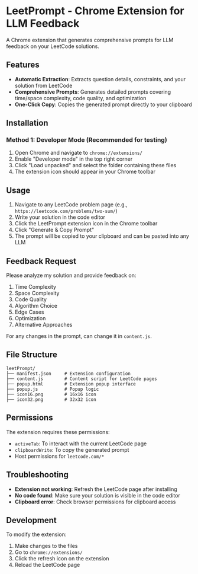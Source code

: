 # LeetPrompt - Chrome Extension for LLM Feedback

A Chrome extension that generates comprehensive prompts for LLM feedback on your LeetCode solutions.

## Features

- **Automatic Extraction**: Extracts question details, constraints, and your solution from LeetCode
- **Comprehensive Prompts**: Generates detailed prompts covering time/space complexity, code quality, and optimization
- **One-Click Copy**: Copies the generated prompt directly to your clipboard

## Installation

### Method 1: Developer Mode (Recommended for testing)
1. Open Chrome and navigate to `chrome://extensions/`
2. Enable "Developer mode" in the top right corner
3. Click "Load unpacked" and select the folder containing these files
4. The extension icon should appear in your Chrome toolbar

## Usage

1. Navigate to any LeetCode problem page (e.g., `https://leetcode.com/problems/two-sum/`)
2. Write your solution in the code editor
3. Click the LeetPrompt extension icon in the Chrome toolbar
4. Click "Generate & Copy Prompt"
5. The prompt will be copied to your clipboard and can be pasted into any LLM


## Feedback Request
Please analyze my solution and provide feedback on:
1. Time Complexity
2. Space Complexity
3. Code Quality
4. Algorithm Choice
5. Edge Cases
6. Optimization
7. Alternative Approaches

For any changes in the prompt, can change it in `content.js`.


## File Structure

```
leetPrompt/
├── manifest.json     # Extension configuration
├── content.js        # Content script for LeetCode pages
├── popup.html        # Extension popup interface
├── popup.js          # Popup logic
├── icon16.png        # 16x16 icon
├── icon32.png        # 32x32 icon
```

## Permissions

The extension requires these permissions:
- `activeTab`: To interact with the current LeetCode page
- `clipboardWrite`: To copy the generated prompt
- Host permissions for `leetcode.com/*`

## Troubleshooting

- **Extension not working**: Refresh the LeetCode page after installing
- **No code found**: Make sure your solution is visible in the code editor
- **Clipboard error**: Check browser permissions for clipboard access

## Development

To modify the extension:
1. Make changes to the files
2. Go to `chrome://extensions/`
3. Click the refresh icon on the extension
4. Reload the LeetCode page

